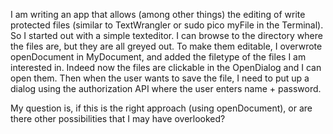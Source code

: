 I am writing an app that allows (among other things) the editing of write protected files (similar to TextWrangler or sudo pico myFile in the Terminal). So I started out with a simple texteditor. I can browse to the directory where the files are, but they are all greyed out. To make them editable, I overwrote openDocument in MyDocument, and added the filetype of the files I am interested in. Indeed now the files are clickable in the OpenDialog and I can open them. Then when the user wants to save the file, I need to put up a dialog using the authorization API where the user enters name + password.

My question is, if this is the right approach (using openDocument), or are there other possibilities that I may have overlooked?
